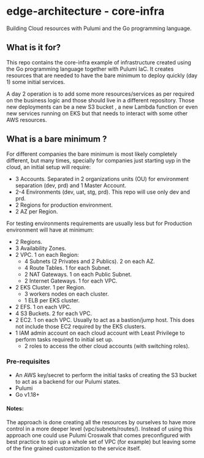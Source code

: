 # edge-architecture - core-infra
Building Cloud resources with Pulumi and the Go programming language.

## What is it for?
This repo contains the core-infra example of infrastructure created using the Go programming language together with Pulumi IaC.
It creates resources that are needed to have the bare minimum to deploy quickly (day 1) some initial services.

A day 2 operation is to add some more resources/services as per required on the business logic and those should live in a different repository.
Those new deployments can be a new S3 bucket , a new Lambda function or even new services running on EKS but that needs to interact with some other AWS resources.

## What is a bare minimum ?
For different companies the bare minimum is most likely completely different, but many times, specially for companies just starting uyp in the cloud, an initial setup will require:

+ 3 Accounts. Separated in 2 organizations units (OU) for environment separation (dev, prd) and 1 Master Account.
+ 2-4 Environments (dev, uat, stg, prd). This repo will use only dev and prd.
+ 2 Regions for production environment.
+ 2 AZ per Region.

For testing environments requirements are usually less but for Production environment will have at minimum:
+ 2 Regions.
+ 3 Availability Zones.
+ 2 VPC. 1 on each Region:
    * 4 Subnets (2 Privates and 2 Publics). 2 on each AZ.
    * 4 Route Tables. 1 for each Subnet.
    * 2 NAT Gateways. 1 on each Public Subnet.
    * 2 Internet Gateways. 1 for each VPC.
+ 2 EKS Cluster. 1 per Region.
    * 3 workers nodes on each cluster.
    * 1 ELB per EKS cluster.
+ 2 EFS. 1 on each VPC. 
+ 4 S3 Buckets. 2 for each VPC.
+ 2 EC2. 1 on each VPC. Usually to act as a bastion/jump host. This does not include those EC2 required by the EKS clusters. 
+ 1 IAM admin account on each cloud account with Least Privilege to perform tasks required to initial set up.
    * 2 roles to access the other cloud accounts (with switching roles). 

### Pre-requisites
- An AWS key/secret to perform the initial tasks of creating the S3 bucket to act as a backend for our Pulumi states.
- Pulumi
- Go v1.18+
	
#### Notes: 
The approach is done creating all the resources by ourselves to have more control in a more deeper level (vpc/subnets/routes/). Instead of using this approach one could use Pulumi Croswalk that comes preconfigured with best practice to spin up a whole set of VPC (for example) but leaving some of the fine grained customization to the service itself.


